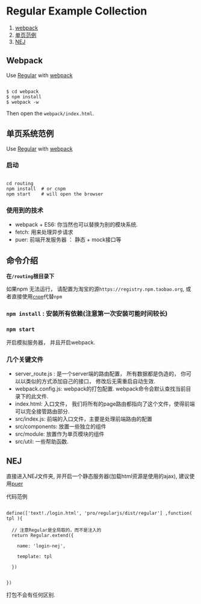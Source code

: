 # Regular Example Collection


1. [webpack](#webpack)
2. [单页范例](#routing)
3. [NEJ](#NEJ)


<a name="webpack"></a>
## Webpack

Use [Regular](https://github.com/regularjs/regular) with [webpack](http://webpack.github.io)

```shell

$ cd webpack
$ npm install
$ webpack -w 

```

Then open the `webpack/index.html`. 

<a name="routing"></a>
## 单页系统范例


Use [Regular](https://github.com/regularjs/regular) with [webpack](http://webpack.github.io)

### 启动

```shell

cd routing
npm install  # or cnpm
npm start    # will open the browser

```


### 使用到的技术

- webpack + ES6:  你当然也可以替换为别的模块系统. 
- fetch:  用来处理异步请求
- puer:  前端开发服务器 ： 静态 + mock接口等


## 命令介绍

__在`/routing`根目录下__ 

如果npm 无法运行， 请配置为淘宝的源`https://registry.npm.taobao.org`, 或者直接使用[`cnpm`](http://cnpmjs.org/)代替`npm`


### `npm install` : 安装所有依赖(注意第一次安装可能时间较长)


### `npm start`

开启模拟服务器， 并且开启webpack. 


### 几个关键文件

- server_route.js : 是一个server端的路由配置， 所有数据都是伪造的， 你可以以类似的方式添加自己的接口， 修改后无需重启自动生效.
- webpack.config.js:  webpack的打包配置.  webpack命令会默认查找当前目录下的此文件.
- index.html:  入口文件， 我们将所有的page路由都指向了这个文件，使得前端可以完全接管路由部分.
- src/index.js:  前端的入口文件，主要是处理前端路由的配置
- src/components: 放置一些独立的组件
- src/module: 放置作为单页模块的组件
- src/util: 一些帮助函数.





## NEJ

直接进入NEJ文件夹, 并开启一个静态服务器(加载html资源是使用的ajax), 建议使用[puer](https://github.com/leeluolee/puer)


代码范例

```

define(['text!./login.html', 'pro/regularjs/dist/regular'] ,function( tpl ){

  // 注意Regular是全局取的，而不是注入的
  return Regular.extend({

    name: 'login-nej',

    template: tpl
    
  })


})
```

打包不会有任何区别.






